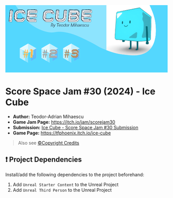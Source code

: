 ![Ice Cube](Art/Images/Artwork/Artwork_Banner.png)

# Score Space Jam #30 (2024) - Ice Cube

- **Author:** Teodor-Adrian Mihaescu
- **Game Jam Page:** https://itch.io/jam/scorejam30
- **Submission:** [Ice Cube - Score Space Jam #30 Submission](https://itch.io/jam/scorejam30/rate/2793541)
- **Game Page:** https://tfphoenix.itch.io/ice-cube

> Also see [©Copyright Credits](./CREDITS.md)

## ❗ Project Dependencies

Install/add the following dependencies to the project beforehand:

1. Add `Unreal Starter Content` to the Unreal Project
2. Add `Unreal Third Person` to the Unreal Project
